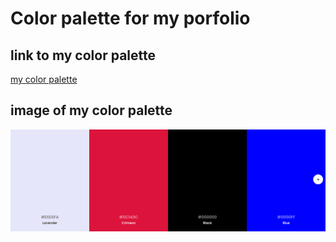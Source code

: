 # Color palette for my porfolio
## link to my color palette

[my color palette](https://colors.dopely.top/palettes/ERElxpqaq7i)

## image of my color palette
![my color palette](images/palette.png)


